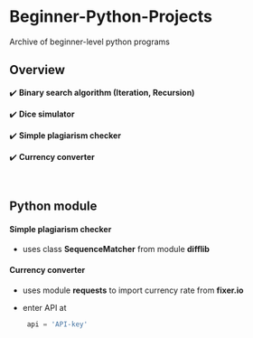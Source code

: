 # Beginner-Python-Projects
Archive of beginner-level python programs

## Overview
:heavy_check_mark: **Binary search algorithm (Iteration, Recursion)**

:heavy_check_mark: **Dice simulator**

:heavy_check_mark: **Simple plagiarism checker**

:heavy_check_mark: **Currency converter**

<br/>

## Python module
#### Simple plagiarism checker
- uses class **SequenceMatcher** from module **difflib**
#### Currency converter
- uses module **requests** to import currency rate from **fixer.io**
- enter API at

  ```python
   api = 'API-key'
  ```
